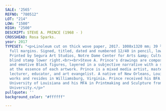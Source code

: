 ```yaml
---
SALE: '2565'
REFNO: "780512"
LOT: "214"
LOW: "1500"
HIGH: "2500"
DESCRIPT: STEVE A. PRINCE (1968 - )
CROSSHEAD: Rosa Sparks.
year: 2017
TYPESET: "<p>Linoleum cut on thick wove paper, 2017. 1008x1320 mm; 39 ⅜x52⅜ inches,
  full margins. Signed, titled, dated and numbered 12/40 in pencil, lower margin.
  Printed by Segura Art Studios, Notre Dame Center for Arts &amp; Culture, with the
  blind stamp lower right.<br><br>Steve A. Prince's drawings are composed of gestural
  and emotive Black figures, layered in a subjective narrative with a spiritual core
  at the essence of each artwork. Prince is a mixed media artist, master printmaker,
  lecturer, educator, and art evangelist. A native of New Orleans, Louisiana, he currently
  works and resides in Williamsburg, Virginia. Prince received his BFA from Xavier
  University of Louisiana and his MFA in Printmaking and Sculpture from Michigan State
  University.</p>"
pullquote: ''
background_color: "#ffffff"

---
```

